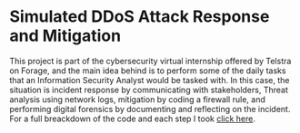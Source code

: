 # Simulated DDoS Attack Response and Mitigation

This project is part of the cybersecurity virtual internship offered by Telstra on Forage, and the main idea behind is to perform some of the daily tasks that an Information Security Analyst would be tasked with. In this case, the situation is incident response by communicating with stakeholders, Threat analysis using network logs, mitigation by coding a firewall rule, and performing digital forensics by documenting and reflecting on the incident. For a full breackdown of the code and each step I took [click here](https://rafael-santamaria-ortega.github.io/cyber_incident_response.html).
